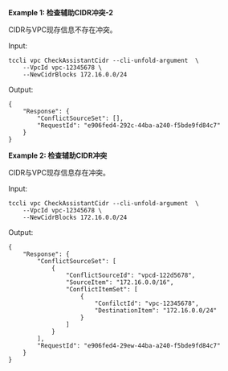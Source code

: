 **Example 1: 检查辅助CIDR冲突-2**

CIDR与VPC现存信息不存在冲突。

Input: 

```
tccli vpc CheckAssistantCidr --cli-unfold-argument  \
    --VpcId vpc-12345678 \
    --NewCidrBlocks 172.16.0.0/24
```

Output: 
```
{
    "Response": {
        "ConflictSourceSet": [],
        "RequestId": "e906fed4-292c-44ba-a240-f5bde9fd84c7"
    }
}
```

**Example 2: 检查辅助CIDR冲突**

CIDR与VPC现存信息存在冲突。

Input: 

```
tccli vpc CheckAssistantCidr --cli-unfold-argument  \
    --VpcId vpc-12345678 \
    --NewCidrBlocks 172.16.0.0/24
```

Output: 
```
{
    "Response": {
        "ConflictSourceSet": [
            {
                "ConflictSourceId": "vpcd-122d5678",
                "SourceItem": "172.16.0.0/16",
                "ConflictItemSet": [
                    {
                        "ConfilctId": "vpc-12345678",
                        "DestinationItem": "172.16.0.0/24"
                    }
                ]
            }
        ],
        "RequestId": "e906fed4-29ew-44ba-a240-f5bde9fd84c7"
    }
}
```

